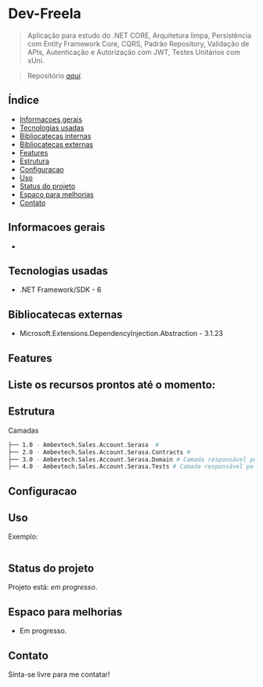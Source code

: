 # Dev-Freela
> Aplicação para estudo do .NET CORE, Arquitetura limpa, 
> Persistência com Entity Framework Core, CQRS, Padrão Repository,
> Validação de APIs, Autenticação e Autorização com JWT,
> Testes Unitários com xUni.

> Repositório [_aqui_]().

## Índice
* [Informacoes gerais](#informacoes-gerais)
* [Tecnologias usadas](#tecnologias-usadas)
* [Bibliocatecas internas](#bibliotecas-internas)
* [Bibliocatecas externas](#bibliotecas-externas)
* [Features](#features)
* [Estrutura](#estrutura)
* [Configuracao](#configuracao)
* [Uso](#uso)
* [Status do projeto](#status-do-projeto)
* [Espaco para melhorias](#espaco-para-melhorias)
* [Contato](#contato)

## Informacoes gerais
- 

## Tecnologias usadas
- .NET Framework/SDK - 6

## Bibliocatecas externas
- Microsoft.Extensions.DependencyInjection.Abstraction - 3.1.23

## Features
Liste os recursos prontos até o momento:
- 

## Estrutura

Camadas
```sh
├── 1.0 - Ambevtech.Sales.Account.Serasa  # 
├── 2.0 - Ambevtech.Sales.Account.Serasa.Contracts # 
├── 3.0 - Ambevtech.Sales.Account.Serasa.Domain # Camada responsável pela nossa regra de negócio
├── 4.0 - Ambevtech.Sales.Account.Serasa.Tests # Camada responsável pelos testes unitários e integrados 
```

## Configuracao 

## Uso

Exemplo: 
```sh

```

## Status do projeto
Projeto está: _em progresso_.

## Espaco para melhorias
- Em progresso.

## Contato
Sinta-se livre para me contatar!
